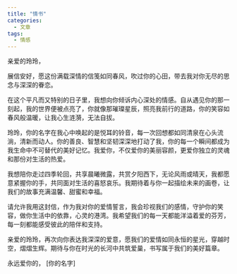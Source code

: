 ```yaml
---
title: "情书"
categories:
  - 文章
tags:
  - 情感
---
```


亲爱的玲玲，

展信安好，愿这份满载深情的信笺如同春风，吹过你的心田，带去我对你无尽的思念与深深的眷恋。

在这个平凡而又特别的日子里，我想向你倾诉内心深处的情感。自从遇见你的那一刻起，我的世界便被点亮了，你就像那璀璨星辰，照亮我前行的道路，你的笑容如春风般温暖，让我心生涟漪，无法自拔。

玲玲，你的名字在我心中唤起的是悦耳的铃音，每一次回想都如同清泉在心头流淌，清新而动人。你的善良、智慧和坚韧深深地打动了我，你的每一个瞬间都成为我生命中不可替代的美好记忆。我爱你，不仅爱你的美丽容颜，更爱你独立的灵魂和那份对生活的热爱。

我想陪你走过四季轮回，共享晨曦微露，共赏夕阳西下，无论风雨或晴天，我都愿意紧握你的手，共同面对生活的喜怒哀乐。我期待着与你一起描绘未来的画卷，让我们的故事充满温馨、甜蜜和幸福。

请允许我用这封信，作为我对你的爱情誓言，我会珍视我们的感情，守护你的笑容，做你生活中的依靠，心灵的港湾。我希望我们的每一天都能洋溢着爱的芬芳，每一刻都能感受彼此的陪伴和支持。

亲爱的玲玲，再次向你表达我深深的爱意，愿我们的爱情如同永恒的星光，穿越时空，熠熠生辉。期待与你在时光的长河中共筑爱巢，书写属于我们的美好篇章。

永远爱你的， [你的名字]
